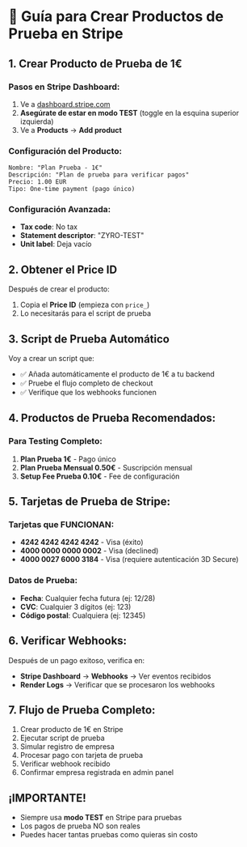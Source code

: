 # 🧪 Guía para Crear Productos de Prueba en Stripe

## **1. Crear Producto de Prueba de 1€**

### **Pasos en Stripe Dashboard:**
1. Ve a [dashboard.stripe.com](https://dashboard.stripe.com)
2. **Asegúrate de estar en modo TEST** (toggle en la esquina superior izquierda)
3. Ve a **Products** → **Add product**

### **Configuración del Producto:**
```
Nombre: "Plan Prueba - 1€"
Descripción: "Plan de prueba para verificar pagos"
Precio: 1.00 EUR
Tipo: One-time payment (pago único)
```

### **Configuración Avanzada:**
- **Tax code**: No tax
- **Statement descriptor**: "ZYRO-TEST"
- **Unit label**: Deja vacío

## **2. Obtener el Price ID**
Después de crear el producto:
1. Copia el **Price ID** (empieza con `price_`)
2. Lo necesitarás para el script de prueba

## **3. Script de Prueba Automático**

Voy a crear un script que:
- ✅ Añada automáticamente el producto de 1€ a tu backend
- ✅ Pruebe el flujo completo de checkout
- ✅ Verifique que los webhooks funcionen

## **4. Productos de Prueba Recomendados:**

### **Para Testing Completo:**
1. **Plan Prueba 1€** - Pago único
2. **Plan Prueba Mensual 0.50€** - Suscripción mensual
3. **Setup Fee Prueba 0.10€** - Fee de configuración

## **5. Tarjetas de Prueba de Stripe:**

### **Tarjetas que FUNCIONAN:**
- **4242 4242 4242 4242** - Visa (éxito)
- **4000 0000 0000 0002** - Visa (declined)
- **4000 0027 6000 3184** - Visa (requiere autenticación 3D Secure)

### **Datos de Prueba:**
- **Fecha**: Cualquier fecha futura (ej: 12/28)
- **CVC**: Cualquier 3 dígitos (ej: 123)
- **Código postal**: Cualquiera (ej: 12345)

## **6. Verificar Webhooks:**
Después de un pago exitoso, verifica en:
- **Stripe Dashboard** → **Webhooks** → Ver eventos recibidos
- **Render Logs** → Verificar que se procesaron los webhooks

## **7. Flujo de Prueba Completo:**
1. Crear producto de 1€ en Stripe
2. Ejecutar script de prueba
3. Simular registro de empresa
4. Procesar pago con tarjeta de prueba
5. Verificar webhook recibido
6. Confirmar empresa registrada en admin panel

## **¡IMPORTANTE!**
- Siempre usa **modo TEST** en Stripe para pruebas
- Los pagos de prueba NO son reales
- Puedes hacer tantas pruebas como quieras sin costo